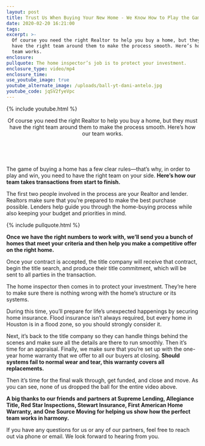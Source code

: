 ```yaml
---
layout: post
title: Trust Us When Buying Your New Home - We Know How to Play the Game!
date: 2020-02-20 16:21:00
tags:
excerpt: >-
  Of course you need the right Realtor to help you buy a home, but they must
  have the right team around them to make the process smooth. Here’s how our
  team works.
enclosure:
pullquote: The home inspector’s job is to protect your investment.
enclosure_type: video/mp4
enclosure_time:
use_youtube_image: true
youtube_alternate_image: /uploads/ball-yt-dani-antelo.jpg
youtube_code: jqSV2fyeVpc
---
```


{% include youtube.html %}

<center>Of course you need the right Realtor to help you buy a home, but they must have the right team around them to make the process smooth. Here&rsquo;s how our team works.</center>

&nbsp;

&nbsp;

The game of buying a home has a few clear rules—that’s why, in order to play and win, you need to have the right team on your side.&nbsp;**Here’s how our team takes transactions from start to finish.**

The first two people involved in the process are your Realtor and lender. Realtors make sure that you’re prepared to make the best purchase possible. Lenders help guide you through the home-buying process while also keeping your budget and priorities in mind.&nbsp;

{% include pullquote.html %}

**Once we have the right numbers to work with, we’ll send you a bunch of homes that meet your criteria and then help you make a competitive offer on the right home.&nbsp;**

Once your contract is accepted, the title company will receive that contract, begin the title search, and produce their title commitment, which will be sent to all parties in the transaction.

The home inspector then comes in to protect your investment. They’re here to make sure there is nothing wrong with the home’s structure or its systems.

During this time, you’ll prepare for life’s unexpected happenings by securing home insurance. Flood insurance isn’t always required, but every home in Houston is in a flood zone, so you should strongly consider it.

Next, it’s back to the title company so they can handle things behind the scenes and make sure all the details are there to run smoothly. Then it’s time for an appraisal. Finally, we make sure that you’re set up with the one-year home warranty that we offer to all our buyers at closing. **Should systems fail to normal wear and tear, this warranty covers all replacements.**

Then it’s time for the final walk through, get funded, and close and move. As you can see, none of us dropped the ball for the entire video above.

**A big thanks to our friends and partners at Supreme Lending, Allegiance Title, Red Star Inspections, Stewart Insurance, First American Home Warranty, and One Source Moving for helping us show how the perfect team works in harmony.**

If you have any questions for us or any of our partners, feel free to reach out via phone or email. We look forward to hearing from you.